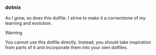 ### dotnix
As I grow, so does this dotfile. I strive to make it a cornerstone of my learning and evolution.

> [!WARNING]
> You cannot use this dotfile directly. Instead, you should take inspiration from parts of it and incorporate them into your own dotfiles.